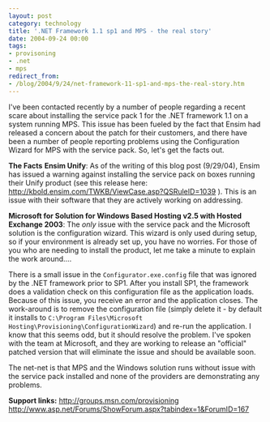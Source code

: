 ```yaml
---
layout: post
category: technology
title: '.NET Framework 1.1 sp1 and MPS - the real story'
date: 2004-09-24 00:00
tags:
- provisoning
- .net
- mps
redirect_from:
- /blog/2004/9/24/net-framework-11-sp1-and-mps-the-real-story.htm
---
```

I've been contacted recently by a number of people regarding a recent scare about installing the service pack 1 for the .NET framework 1.1 on a system running MPS.  This issue has been fueled by the fact that Ensim had released a concern about the patch for their customers, and there have been a number of people reporting problems using the Configuration Wizard for MPS with the service pack.  So, let's get the facts out.
 
__The Facts__
__Ensim Unify__: As of the writing of this blog post (9/29/04), Ensim has issued a warning against installing the service pack on boxes running their Unify product (see this release here: http://kbold.ensim.com/TWKB/ViewCase.asp?QSRuleID=1039
).  This is an issue with their software that they are actively working on addressing.
 
__Microsoft for Solution for Windows Based Hosting v2.5 with Hosted Exchange 2003__:  The *only* issue with the service pack and the Microsoft solution is the configuration wizard.  This wizard is only used during setup, so if your environment is already set up, you have no worries.  For those of you who are needing to install the product, let me take a minute to explain the work around….
 
There is a small issue in the `Configurator.exe.config` file that was ignored by the .NET framework prior to SP1.  After you install SP1, the framework does a validation check on this configuration file as the application loads.  Because of this issue, you receive an error and the application closes.  The work-around is to remove the configuration file (simply delete it - by default it installs to `C:\Program Files\Microsoft Hosting\Provisioning\ConfigurationWizard`) and re-run the application.  I know that this seems odd, but it should resolve the problem.  I've spoken with the team at Microsoft, and they are working to release an "official" patched version that will eliminate the issue and should be available soon. 
 
The net-net is that MPS and the Windows solution runs without issue with the service pack installed and none of the providers are demonstrating any problems.
 
__Support links:__
http://groups.msn.com/provisioning
http://www.asp.net/Forums/ShowForum.aspx?tabindex=1&ForumID=167
